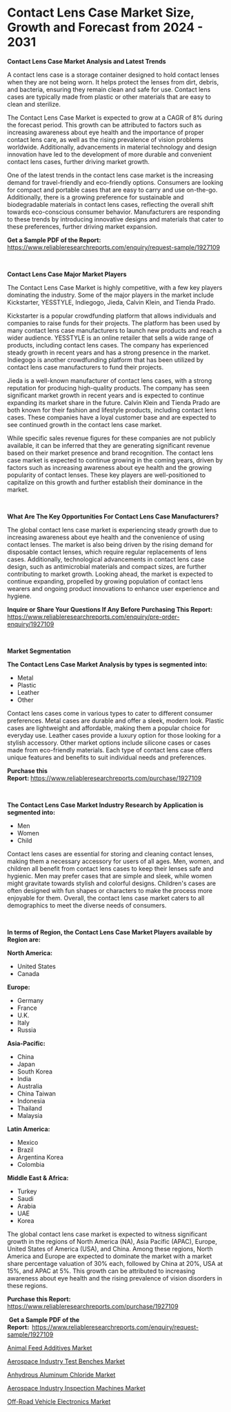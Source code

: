 <p><h1>Contact Lens Case Market Size, Growth and Forecast from 2024 - 2031</h1></p><p><strong>Contact Lens Case Market Analysis and Latest Trends</strong></p>
<p><p>A contact lens case is a storage container designed to hold contact lenses when they are not being worn. It helps protect the lenses from dirt, debris, and bacteria, ensuring they remain clean and safe for use. Contact lens cases are typically made from plastic or other materials that are easy to clean and sterilize.</p><p>The Contact Lens Case Market is expected to grow at a CAGR of 8% during the forecast period. This growth can be attributed to factors such as increasing awareness about eye health and the importance of proper contact lens care, as well as the rising prevalence of vision problems worldwide. Additionally, advancements in material technology and design innovation have led to the development of more durable and convenient contact lens cases, further driving market growth.</p><p>One of the latest trends in the contact lens case market is the increasing demand for travel-friendly and eco-friendly options. Consumers are looking for compact and portable cases that are easy to carry and use on-the-go. Additionally, there is a growing preference for sustainable and biodegradable materials in contact lens cases, reflecting the overall shift towards eco-conscious consumer behavior. Manufacturers are responding to these trends by introducing innovative designs and materials that cater to these preferences, further driving market expansion.</p></p>
<p><strong>Get a Sample PDF of the Report:&nbsp;</strong> <a href="https://www.reliableresearchreports.com/enquiry/request-sample/1927109">https://www.reliableresearchreports.com/enquiry/request-sample/1927109</a></p>
<p>&nbsp;</p>
<p><strong>Contact Lens Case Major Market Players</strong></p>
<p><p>The Contact Lens Case Market is highly competitive, with a few key players dominating the industry. Some of the major players in the market include Kickstarter, YESSTYLE, Indiegogo, Jieda, Calvin Klein, and Tienda Prado. </p><p>Kickstarter is a popular crowdfunding platform that allows individuals and companies to raise funds for their projects. The platform has been used by many contact lens case manufacturers to launch new products and reach a wider audience. YESSTYLE is an online retailer that sells a wide range of products, including contact lens cases. The company has experienced steady growth in recent years and has a strong presence in the market. Indiegogo is another crowdfunding platform that has been utilized by contact lens case manufacturers to fund their projects.</p><p>Jieda is a well-known manufacturer of contact lens cases, with a strong reputation for producing high-quality products. The company has seen significant market growth in recent years and is expected to continue expanding its market share in the future. Calvin Klein and Tienda Prado are both known for their fashion and lifestyle products, including contact lens cases. These companies have a loyal customer base and are expected to see continued growth in the contact lens case market.</p><p>While specific sales revenue figures for these companies are not publicly available, it can be inferred that they are generating significant revenue based on their market presence and brand recognition. The contact lens case market is expected to continue growing in the coming years, driven by factors such as increasing awareness about eye health and the growing popularity of contact lenses. These key players are well-positioned to capitalize on this growth and further establish their dominance in the market.</p></p>
<p>&nbsp;</p>
<p><strong>What Are The Key Opportunities For Contact Lens Case Manufacturers?</strong></p>
<p><p>The global contact lens case market is experiencing steady growth due to increasing awareness about eye health and the convenience of using contact lenses. The market is also being driven by the rising demand for disposable contact lenses, which require regular replacements of lens cases. Additionally, technological advancements in contact lens case design, such as antimicrobial materials and compact sizes, are further contributing to market growth. Looking ahead, the market is expected to continue expanding, propelled by growing population of contact lens wearers and ongoing product innovations to enhance user experience and hygiene.</p></p>
<p><strong>Inquire or Share Your Questions If Any Before Purchasing This Report:</strong> <a href="https://www.reliableresearchreports.com/enquiry/pre-order-enquiry/1927109">https://www.reliableresearchreports.com/enquiry/pre-order-enquiry/1927109</a></p>
<p>&nbsp;</p>
<p><strong>Market Segmentation</strong></p>
<p><strong>The Contact Lens Case Market Analysis by types is segmented into:</strong></p>
<p><ul><li>Metal</li><li>Plastic</li><li>Leather</li><li>Other</li></ul></p>
<p><p>Contact lens cases come in various types to cater to different consumer preferences. Metal cases are durable and offer a sleek, modern look. Plastic cases are lightweight and affordable, making them a popular choice for everyday use. Leather cases provide a luxury option for those looking for a stylish accessory. Other market options include silicone cases or cases made from eco-friendly materials. Each type of contact lens case offers unique features and benefits to suit individual needs and preferences.</p></p>
<p><strong>Purchase this Report:&nbsp;</strong><a href="https://www.reliableresearchreports.com/purchase/1927109">https://www.reliableresearchreports.com/purchase/1927109</a></p>
<p>&nbsp;</p>
<p><strong>The Contact Lens Case Market Industry Research by Application is segmented into:</strong></p>
<p><ul><li>Men</li><li>Women</li><li>Child</li></ul></p>
<p><p>Contact lens cases are essential for storing and cleaning contact lenses, making them a necessary accessory for users of all ages. Men, women, and children all benefit from contact lens cases to keep their lenses safe and hygienic. Men may prefer cases that are simple and sleek, while women might gravitate towards stylish and colorful designs. Children's cases are often designed with fun shapes or characters to make the process more enjoyable for them. Overall, the contact lens case market caters to all demographics to meet the diverse needs of consumers.</p></p>
<p>&nbsp;</p>
<p><strong>In terms of Region, the Contact Lens Case Market Players available by Region are:</strong></p>
<p>
    <p> <strong> North America: </strong>
        <ul>
            <li>United States</li>
            <li>Canada</li>
        </ul>
        </p> 
    <p> <strong> Europe: </strong>
        <ul>
            <li>Germany</li>
            <li>France</li>
            <li>U.K.</li>
            <li>Italy</li>
            <li>Russia</li>
        </ul>
        </p> 
    <p> <strong> Asia-Pacific: </strong>
        <ul>
            <li>China</li>
            <li>Japan</li>
            <li>South Korea</li>
            <li>India</li>
            <li>Australia</li>
            <li>China Taiwan</li>
            <li>Indonesia</li>
            <li>Thailand</li>
            <li>Malaysia</li>
        </ul>
        </p> 
    <p> <strong> Latin America: </strong>
        <ul>
            <li>Mexico</li>
            <li>Brazil</li>
            <li>Argentina Korea</li>
            <li>Colombia</li>
        </ul>
        </p> 
    <p> <strong> Middle East & Africa: </strong>
        <ul>
            <li>Turkey</li>
            <li>Saudi</li>
            <li>Arabia</li>
            <li>UAE</li>
            <li>Korea</li>
        </ul>
    </p>
    </p>
<p><p>The global contact lens case market is expected to witness significant growth in the regions of North America (NA), Asia Pacific (APAC), Europe, United States of America (USA), and China. Among these regions, North America and Europe are expected to dominate the market with a market share percentage valuation of 30% each, followed by China at 20%, USA at 15%, and APAC at 5%. This growth can be attributed to increasing awareness about eye health and the rising prevalence of vision disorders in these regions.</p></p>
<p><strong>Purchase this Report: </strong><a href="https://www.reliableresearchreports.com/purchase/1927109">https://www.reliableresearchreports.com/purchase/1927109</a></p>
<p>&nbsp;<strong>Get a Sample PDF of the Report:&nbsp;&nbsp;</strong><a href="https://www.reliableresearchreports.com/enquiry/request-sample/1927109">https://www.reliableresearchreports.com/enquiry/request-sample/1927109</a></p>
<p><strong></strong></p>
<p><p><a href="https://view.publitas.com/reportprime-1/animal-feed-additives-market-research-report-the-key-to-successful-business-strategy-forecasted-for-period-from-2024-2031/">Animal Feed Additives Market</a></p><p><a href="https://zircon-bluebell-299.notion.site/Aerospace-Industry-Test-Benches-Market-Size-Focuses-on-Market-Dynamics-In-Depth-Analysis-and-Future-9cfe342f52964cebadf050701c0a749b">Aerospace Industry Test Benches Market</a></p><p><a href="https://view.publitas.com/reportprime-1/decoding-the-anhydrous-aluminum-chloride-market-a-deep-dive-into-the-latest-market-trends-market-segmentation-and-competitive-analysis/">Anhydrous Aluminum Chloride Market</a></p><p><a href="https://three-jumbo-f6d.notion.site/Aerospace-Industry-Inspection-Machines-Market-Size-Growth-Outlook-from-2024-to-2031-projecting-at--f1c3acbbc3344ff4b6f84790db374870">Aerospace Industry Inspection Machines Market</a></p><p><a href="https://github.com/brentleyjimmiealvaradoz4l1rea/Market-Research-Report-List-1/blob/main/off-road-vehicle-electronics-market.md">Off-Road Vehicle Electronics Market</a></p></p>